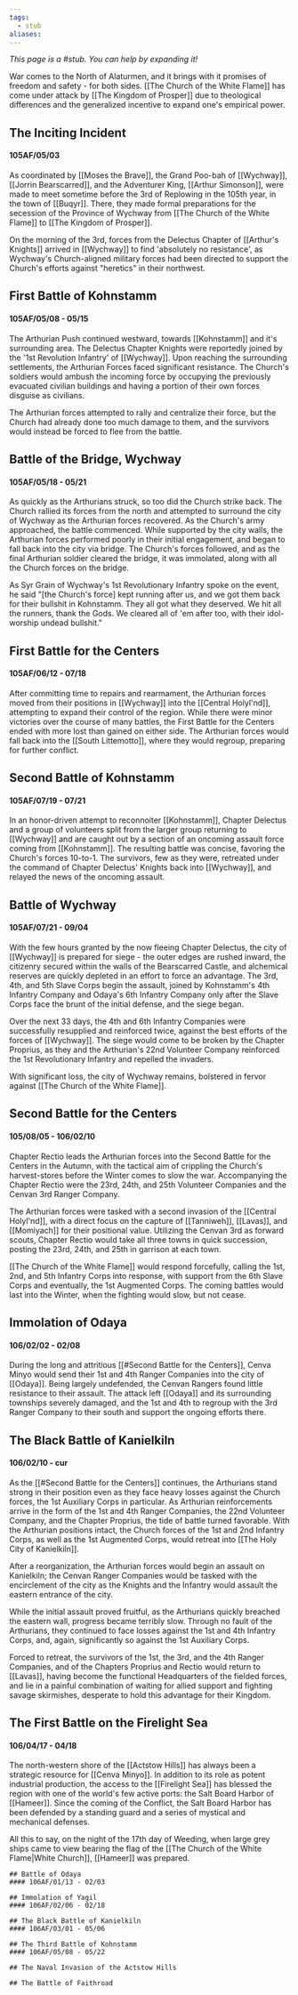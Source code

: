 ```yaml
---
tags:
  - stub
aliases:
---
```


*This page is a #stub. You can help by expanding it!*

War comes to the North of Alaturmen, and it brings with it promises of freedom and safety - for both sides. [[The Church of the White Flame]] has come under attack by [[The Kingdom of Prosper]] due to theological differences and the generalized incentive to expand one's empirical power.

## The Inciting Incident
#### 105AF/05/03
As coordinated by [[Moses the Brave]], the Grand Poo-bah of [[Wychway]], [[Jorrin Bearscarred]], and the Adventurer King, [[Arthur Simonson]], were made to meet sometime before the 3rd of Replowing in the 105th year, in the town of [[Buqyr]]. There, they made formal preparations for the secession  of the Province of Wychway from [[The Church of the White Flame]] to [[The Kingdom of Prosper]].

On the morning of the 3rd, forces from the Delectus Chapter of [[Arthur's Knights]] arrived in [[Wychway]] to find 'absolutely no resistance', as Wychway's Church-aligned military forces had been directed to support the Church's efforts against "heretics" in their northwest.

## First Battle of Kohnstamm
#### 105AF/05/08 - 05/15

The Arthurian Push continued westward, towards [[Kohnstamm]] and it's surrounding area. The Delectus Chapter Knights were reportedly joined by the '1st Revolution Infantry' of [[Wychway]]. Upon reaching the surrounding settlements, the Arthurian Forces faced significant resistance. The Church's soldiers would ambush the incoming force by occupying the previously evacuated civilian buildings and having a portion of their own forces disguise as civilians.

The Arthurian forces attempted to rally and centralize their force, but the Church had already done too much damage to them, and the survivors would instead be forced to flee from the battle.

## Battle of the Bridge, Wychway
#### 105AF/05/18 - 05/21

As quickly as the Arthurians struck, so too did the Church strike back. The Church rallied its forces from the north and attempted to surround the city of Wychway as the Arthurian forces recovered. As the Church's army approached, the battle commenced. While supported by the city walls, the Arthurian forces performed poorly in their initial engagement, and began to fall back into the city via bridge. The Church's forces followed, and as the final Arthurian soldier cleared the bridge, it was immolated, along with all the Church forces on the bridge. 

As Syr Grain of Wychway's 1st Revolutionary Infantry spoke on the event, he said "[the Church's force] kept running after us, and we got them back for their bullshit in Kohnstamm. They all got what they deserved. We hit all the runners, thank the Gods. We cleared all of 'em after too, with their idol-worship undead bullshit."

## First Battle for the Centers
#### 105AF/06/12 - 07/18

After committing time to repairs and rearmament, the Arthurian forces moved from their positions in [[Wychway]] into the [[Central Holyl'nd]], attempting to expand their control of the region. While there were minor victories over the course of many battles, the First Battle for the Centers ended with more lost than gained on either side. The Arthurian forces would fall back into the [[South Littemotto]], where they would regroup, preparing for further conflict.

## Second Battle of Kohnstamm 
#### 105AF/07/19 - 07/21

In an honor-driven attempt to reconnoiter [[Kohnstamm]], Chapter Delectus and a group of volunteers split from the larger group returning to [[Wychway]] and are caught out by a section of an oncoming assault force coming from [[Kohnstamm]]. The resulting battle was concise, favoring the Church's forces 10-to-1. The survivors, few as they were, retreated under the command of Chapter Delectus' Knights back into [[Wychway]], and relayed the news of the oncoming assault.

## Battle of Wychway
#### 105AF/07/21 - 09/04

With the few hours granted by the now fleeing Chapter Delectus, the city of [[Wychway]] is prepared for siege - the outer edges are rushed inward, the citizenry secured within the walls of the Bearscarred Castle, and alchemical reserves are quickly depleted in an effort to force an advantage. The 3rd, 4th, and 5th Slave Corps begin the assault, joined by Kohnstamm's 4th Infantry Company and Odaya's 6th Infantry Company only after the Slave Corps face the brunt of the initial defense, and the siege began.

Over the next 33 days, the 4th and 6th Infantry Companies were successfully resupplied and reinforced twice, against the best efforts of the forces of [[Wychway]]. The siege would come to be broken by the Chapter Proprius, as they and the Arthurian's 22nd Volunteer Company reinforced the 1st Revolutionary Infantry and repelled the invaders.

With significant loss, the city of Wychway remains, bolstered in fervor against [[The Church of the White Flame]].

## Second Battle for the Centers
#### 105/08/05 - 106/02/10

Chapter Rectio leads the Arthurian forces into the Second Battle for the Centers in the Autumn, with the tactical aim of crippling the Church's harvest-stores before the Winter comes to slow the war. Accompanying the Chapter Rectio were the 23rd, 24th, and 25th Volunteer Companies and the Cenvan 3rd Ranger Company.

The Arthurian forces were tasked with a second invasion of the [[Central Holyl'nd]], with a direct focus on the capture of [[Tanniweh]], [[Lavas]], and [[Momiyach]] for their positional value. Utilizing the Cenvan 3rd as forward scouts, Chapter Rectio would take all three towns in quick succession, posting the 23rd, 24th, and 25th in garrison at each town. 

[[The Church of the White Flame]] would respond forcefully, calling the 1st, 2nd, and 5th Infantry Corps into response, with support from the 6th Slave Corps and eventually, the 1st Augmented Corps. The coming battles would last into the Winter, when the fighting would slow, but not cease.

## Immolation of Odaya
#### 106/02/02 - 02/08

During the long and attritious [[#Second Battle for the Centers]], Cenva Minyo would send their 1st and 4th Ranger Companies into the city of [[Odaya]]. Being largely undefended, the Cenvan Rangers found little resistance to their assault. The attack left [[Odaya]] and its surrounding townships severely damaged, and the 1st and 4th to regroup with the 3rd Ranger Company to their south and support the ongoing efforts there.

## The Black Battle of Kanielkiln
#### 106/02/10 - cur

As the [[#Second Battle for the Centers]] continues, the Arthurians stand strong in their position even as they face heavy losses against the Church forces, the 1st Auxiliary Corps in particular. As Arthurian reinforcements arrive in the form of the 1st and 4th Ranger Companies, the 22nd Volunteer Company, and the Chapter Proprius, the tide of battle turned favorable. With the Arthurian positions intact, the Church forces of the 1st and 2nd Infantry Corps, as well as the 1st Augmented Corps, would retreat into [[The Holy City of Kanielkiln]].

After a reorganization, the Arthurian forces would begin an assault on Kanielkiln; the Cenvan Ranger Companies would be tasked with the encirclement of the city as the Knights and the Infantry would assault the eastern entrance of the city. 

While the initial assault proved fruitful, as the Arthurians quickly breached the eastern wall, progress became terribly slow. Through no fault of the Arthurians, they continued to face losses against the 1st and 4th Infantry Corps, and, again, significantly so against the 1st Auxiliary Corps.

Forced to retreat, the survivors of the 1st, the 3rd, and the 4th Ranger Companies, and of the Chapters Proprius and Rectio would return to [[Lavas]], having become the functional Headquarters of the fielded forces, and lie in a painful combination of waiting for allied support and fighting savage skirmishes, desperate to hold this advantage for their Kingdom.

## The First Battle on the Firelight Sea
#### 106/04/17 - 04/18

The north-western shore of the [[Actstow Hills]] has always been a strategic resource for [[Cenva Minyo]]. In addition to its role as potent industrial production, the access to the [[Firelight Sea]] has blessed the region with one of the world's few active ports: the Salt Board Harbor of [[Hameer]]. Since the coming of the Conflict, the Salt Board Harbor has been defended by a standing guard and a series of mystical and mechanical defenses.

All this to say, on the night of the 17th day of Weeding, when large grey ships came to view bearing the flag of the [[The Church of the White Flame|White Church]], [[Hameer]] was prepared. 

```
## Battle of Odaya
#### 106AF/01/13 - 02/03

## Immolation of Yagil
#### 106AF/02/06 - 02/18

## The Black Battle of Kanielkiln
#### 106AF/03/01 - 05/06

## The Third Battle of Kohnstamm
#### 106AF/05/08 - 05/22

## The Naval Invasion of the Actstow Hills

## The Battle of Faithroad
```

